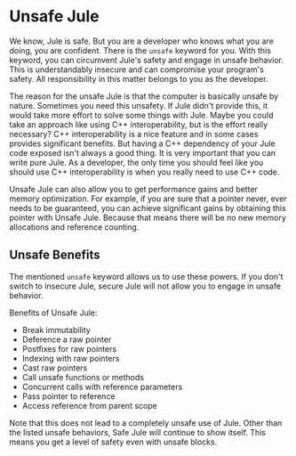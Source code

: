 # Unsafe Jule
We know, Jule is safe. But you are a developer who knows what you are doing, you are confident. There is the `unsafe` keyword for you. With this keyword, you can circumvent Jule's safety and engage in unsafe behavior. This is understandably insecure and can compromise your program's safety. All responsibility in this matter belongs to you as the developer.

The reason for the unsafe Jule is that the computer is basically unsafe by nature. Sometimes you need this unsafety. If Jule didn't provide this, it would take more effort to solve some things with Jule. Maybe you could take an approach like using C++ interoperability, but is the effort really necessary? C++ interoperability is a nice feature and in some cases provides significant benefits. But having a C++ dependency of your Jule code exposed isn't always a good thing. It is very important that you can write pure Jule. As a developer, the only time you should feel like you should use C++ interoperability is when you really need to use C++ code.

Unsafe Jule can also allow you to get performance gains and better memory optimization. For example, if you are sure that a pointer never, ever needs to be guaranteed, you can achieve significant gains by obtaining this pointer with Unsafe Jule. Because that means there will be no new memory allocations and reference counting.

## Unsafe Benefits
The mentioned `unsafe` keyword allows us to use these powers. If you don't switch to insecure Jule, secure Jule will not allow you to engage in unsafe behavior.

Benefits of Unsafe Jule:
- Break immutability
- Deference a raw pointer
- Postfixes for raw pointers
- Indexing with raw pointers
- Cast raw pointers
- Call unsafe functions or methods
- Concurrent calls with reference parameters
- Pass pointer to reference
- Access reference from parent scope

Note that this does not lead to a completely unsafe use of Jule. Other than the listed unsafe behaviors, Safe Jule will continue to show itself. This means you get a level of safety even with unsafe blocks.
